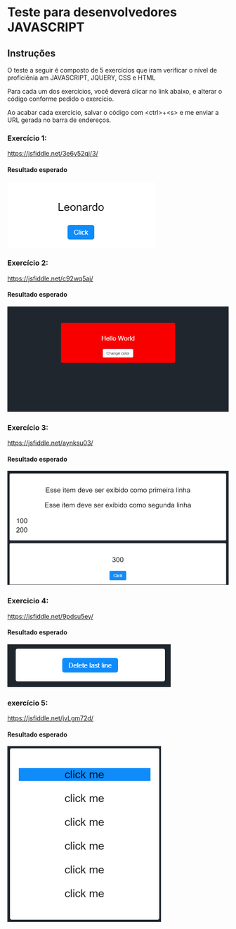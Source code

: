 # Teste para desenvolvedores JAVASCRIPT
## Instruções
O teste a seguir é composto de 5 exercícios que iram verificar o nível de proficiênia am JAVASCRIPT, JQUERY, CSS e HTML

Para cada um dos exercícios, você deverá clicar no link abaixo, e alterar o código conforme pedido o exercício.

Ao acabar cada exercício, salvar o código com &lt;ctrl&gt;+&lt;s&gt; e me enviar a URL gerada no barra de endereços.

### Exercício 1:
https://jsfiddle.net/3e6y52qj/3/
#### Resultado esperado
![Exercicio 1](./Exercicio1.PNG)

### Exercício 2:
https://jsfiddle.net/c92wq5aj/
#### Resultado esperado
![Exercicio 2](./Exercicio2.PNG)

### Exercício 3:
https://jsfiddle.net/aynksu03/
#### Resultado esperado
![Exercicio 3](./Exercicio3.PNG)

### Exercicio 4:
https://jsfiddle.net/9pdsu5ey/
#### Resultado esperado
![Exercicio 4](./Exercicio4.PNG)

### exercício 5:
https://jsfiddle.net/jvLgm72d/
#### Resultado esperado
![Exercicio 5](./Exercicio5.PNG)

